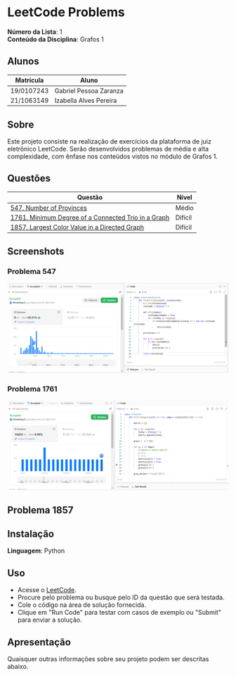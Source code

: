 # LeetCode Problems

**Número da Lista**: 1<br>
**Conteúdo da Disciplina**: Grafos 1<br>

## Alunos
|Matrícula | Aluno |
| -- | -- |
| 19/0107243  |  Gabriel Pessoa Zaranza |
| 21/1063149  |  Izabella Alves Pereira |

## Sobre 
Este projeto consiste na realização de exercícios da plataforma de juiz eletrônico LeetCode. Serão desenvolvidos problemas de média e alta complexidade, com ênfase nos conteúdos vistos no módulo de Grafos 1.

## Questões 

|Questão | Nível |
| -- | -- |
| [547. Number of Provinces](https://leetcode.com/problems/number-of-provinces/description/)  |  Médio |
| [1761. Minimum Degree of a Connected Trio in a Graph](https://leetcode.com/problems/minimum-degree-of-a-connected-trio-in-a-graph/description/)  |  Difícil |
|  [1857. Largest Color Value in a Directed Graph](https://leetcode.com/problems/largest-color-value-in-a-directed-graph/) |  Difícil |

## Screenshots

### Problema 547

![Questão 547 aceita](./imagens/problema-547.png)

### Problema 1761

![Questão 1761 aceita](./imagens/problema-1761.png)

## Problema 1857


## Instalação 
**Linguagem**: Python<br>


## Uso 

- Acesse o [LeetCode](https://leetcode.com/).
- Procure pelo problema ou busque pelo ID da questão que será testada.
- Cole o código na área de solução fornecida.
- Clique em "Run Code" para testar com casos de exemplo ou "Submit" para enviar a solução.


## Apresentação

Quaisquer outras informações sobre seu projeto podem ser descritas abaixo.




